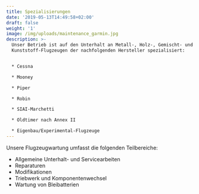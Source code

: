 ```yaml
---
title: Spezialisierungen
date: '2019-05-13T14:49:58+02:00'
draft: false
weight: '1'
image: /img/uploads/maintenance_garmin.jpg
description: >-
  Unser Betrieb ist auf den Unterhalt an Metall-, Holz-, Gemischt- und
  Kunststoff-Flugzeugen der nachfolgenden Hersteller spezialisiert:


  * Cessna

  * Mooney

  * Piper

  * Robin

  * SIAI-Marchetti

  * Oldtimer nach Annex II

  * Eigenbau/Experimental-Flugzeuge
---
```

Unsere Flugzeugwartung umfasst die folgenden Teilbereiche:

* Allgemeine Unterhalt- und Servicearbeiten
* Reparaturen
* Modifikationen
* Triebwerk und Komponentenwechsel
* Wartung von Bleibatterien
